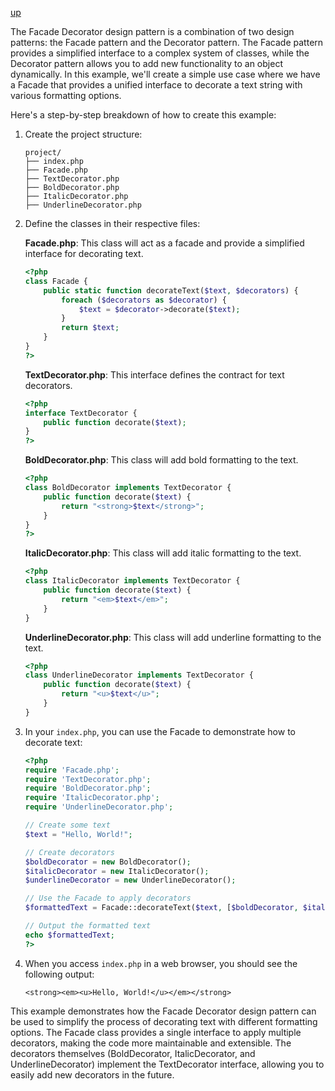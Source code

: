 [up](../README.md)

The Facade Decorator design pattern is a combination of two design patterns: the Facade pattern and the Decorator pattern. The Facade pattern provides a simplified interface to a complex system of classes, while the Decorator pattern allows you to add new functionality to an object dynamically. In this example, we'll create a simple use case where we have a Facade that provides a unified interface to decorate a text string with various formatting options.

Here's a step-by-step breakdown of how to create this example:

1. Create the project structure:

   ```
   project/
   ├── index.php
   ├── Facade.php
   ├── TextDecorator.php
   ├── BoldDecorator.php
   ├── ItalicDecorator.php
   ├── UnderlineDecorator.php
   ```

2. Define the classes in their respective files:

   **Facade.php**: This class will act as a facade and provide a simplified interface for decorating text.

   ```php
   <?php
   class Facade {
       public static function decorateText($text, $decorators) {
           foreach ($decorators as $decorator) {
               $text = $decorator->decorate($text);
           }
           return $text;
       }
   }
   ?>
   ```

   **TextDecorator.php**: This interface defines the contract for text decorators.

   ```php
   <?php
   interface TextDecorator {
       public function decorate($text);
   }
   ?>
   ```

   **BoldDecorator.php**: This class will add bold formatting to the text.

   ```php
   <?php
   class BoldDecorator implements TextDecorator {
       public function decorate($text) {
           return "<strong>$text</strong>";
       }
   }
   ?>
   ```

   **ItalicDecorator.php**: This class will add italic formatting to the text.

   ```php
   <?php
   class ItalicDecorator implements TextDecorator {
       public function decorate($text) {
           return "<em>$text</em>";
       }
   }
   ```

   **UnderlineDecorator.php**: This class will add underline formatting to the text.

   ```php
   <?php
   class UnderlineDecorator implements TextDecorator {
       public function decorate($text) {
           return "<u>$text</u>";
       }
   }
   ```

3. In your `index.php`, you can use the Facade to demonstrate how to decorate text:

   ```php
   <?php
   require 'Facade.php';
   require 'TextDecorator.php';
   require 'BoldDecorator.php';
   require 'ItalicDecorator.php';
   require 'UnderlineDecorator.php';

   // Create some text
   $text = "Hello, World!";

   // Create decorators
   $boldDecorator = new BoldDecorator();
   $italicDecorator = new ItalicDecorator();
   $underlineDecorator = new UnderlineDecorator();

   // Use the Facade to apply decorators
   $formattedText = Facade::decorateText($text, [$boldDecorator, $italicDecorator, $underlineDecorator]);

   // Output the formatted text
   echo $formattedText;
   ?>
   ```

4. When you access `index.php` in a web browser, you should see the following output:

   ```
   <strong><em><u>Hello, World!</u></em></strong>
   ```

This example demonstrates how the Facade Decorator design pattern can be used to simplify the process of decorating text with different formatting options. The Facade class provides a single interface to apply multiple decorators, making the code more maintainable and extensible. The decorators themselves (BoldDecorator, ItalicDecorator, and UnderlineDecorator) implement the TextDecorator interface, allowing you to easily add new decorators in the future.
